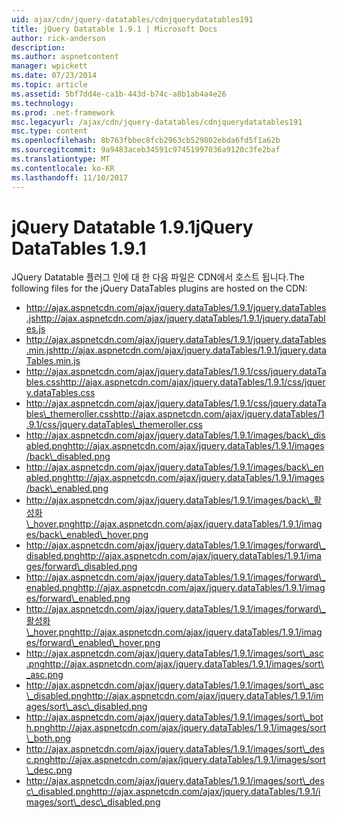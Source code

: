 ```yaml
---
uid: ajax/cdn/jquery-datatables/cdnjquerydatatables191
title: jQuery Datatable 1.9.1 | Microsoft Docs
author: rick-anderson
description: 
ms.author: aspnetcontent
manager: wpickett
ms.date: 07/23/2014
ms.topic: article
ms.assetid: 5bf7dd4e-ca1b-443d-b74c-a8b1ab4a4e26
ms.technology: 
ms.prod: .net-framework
msc.legacyurl: /ajax/cdn/jquery-datatables/cdnjquerydatatables191
msc.type: content
ms.openlocfilehash: 8b763fbbec8fcb2963cb529802ebda6fd5f1a62b
ms.sourcegitcommit: 9a9483aceb34591c97451997036a9120c3fe2baf
ms.translationtype: MT
ms.contentlocale: ko-KR
ms.lasthandoff: 11/10/2017
---
```

<a name="jquery-datatables-191"></a><span data-ttu-id="a47cf-102">jQuery Datatable 1.9.1</span><span class="sxs-lookup"><span data-stu-id="a47cf-102">jQuery DataTables 1.9.1</span></span>
====================
<span data-ttu-id="a47cf-103">JQuery Datatable 플러그 인에 대 한 다음 파일은 CDN에서 호스트 됩니다.</span><span class="sxs-lookup"><span data-stu-id="a47cf-103">The following files for the jQuery DataTables plugins are hosted on the CDN:</span></span>

- <span data-ttu-id="a47cf-104">http://ajax.aspnetcdn.com/ajax/jquery.dataTables/1.9.1/jquery.dataTables.js</span><span class="sxs-lookup"><span data-stu-id="a47cf-104">http://ajax.aspnetcdn.com/ajax/jquery.dataTables/1.9.1/jquery.dataTables.js</span></span>
- <span data-ttu-id="a47cf-105">http://ajax.aspnetcdn.com/ajax/jquery.dataTables/1.9.1/jquery.dataTables.min.js</span><span class="sxs-lookup"><span data-stu-id="a47cf-105">http://ajax.aspnetcdn.com/ajax/jquery.dataTables/1.9.1/jquery.dataTables.min.js</span></span>
- <span data-ttu-id="a47cf-106">http://ajax.aspnetcdn.com/ajax/jquery.dataTables/1.9.1/css/jquery.dataTables.css</span><span class="sxs-lookup"><span data-stu-id="a47cf-106">http://ajax.aspnetcdn.com/ajax/jquery.dataTables/1.9.1/css/jquery.dataTables.css</span></span>
- <span data-ttu-id="a47cf-107">http://ajax.aspnetcdn.com/ajax/jquery.dataTables/1.9.1/css/jquery.dataTables\_themeroller.css</span><span class="sxs-lookup"><span data-stu-id="a47cf-107">http://ajax.aspnetcdn.com/ajax/jquery.dataTables/1.9.1/css/jquery.dataTables\_themeroller.css</span></span>
- <span data-ttu-id="a47cf-108">http://ajax.aspnetcdn.com/ajax/jquery.dataTables/1.9.1/images/back\_disabled.png</span><span class="sxs-lookup"><span data-stu-id="a47cf-108">http://ajax.aspnetcdn.com/ajax/jquery.dataTables/1.9.1/images/back\_disabled.png</span></span>
- <span data-ttu-id="a47cf-109">http://ajax.aspnetcdn.com/ajax/jquery.dataTables/1.9.1/images/back\_enabled.png</span><span class="sxs-lookup"><span data-stu-id="a47cf-109">http://ajax.aspnetcdn.com/ajax/jquery.dataTables/1.9.1/images/back\_enabled.png</span></span>
- <span data-ttu-id="a47cf-110">http://ajax.aspnetcdn.com/ajax/jquery.dataTables/1.9.1/images/back\_활성화\_hover.png</span><span class="sxs-lookup"><span data-stu-id="a47cf-110">http://ajax.aspnetcdn.com/ajax/jquery.dataTables/1.9.1/images/back\_enabled\_hover.png</span></span>
- <span data-ttu-id="a47cf-111">http://ajax.aspnetcdn.com/ajax/jquery.dataTables/1.9.1/images/forward\_disabled.png</span><span class="sxs-lookup"><span data-stu-id="a47cf-111">http://ajax.aspnetcdn.com/ajax/jquery.dataTables/1.9.1/images/forward\_disabled.png</span></span>
- <span data-ttu-id="a47cf-112">http://ajax.aspnetcdn.com/ajax/jquery.dataTables/1.9.1/images/forward\_enabled.png</span><span class="sxs-lookup"><span data-stu-id="a47cf-112">http://ajax.aspnetcdn.com/ajax/jquery.dataTables/1.9.1/images/forward\_enabled.png</span></span>
- <span data-ttu-id="a47cf-113">http://ajax.aspnetcdn.com/ajax/jquery.dataTables/1.9.1/images/forward\_활성화\_hover.png</span><span class="sxs-lookup"><span data-stu-id="a47cf-113">http://ajax.aspnetcdn.com/ajax/jquery.dataTables/1.9.1/images/forward\_enabled\_hover.png</span></span>
- <span data-ttu-id="a47cf-114">http://ajax.aspnetcdn.com/ajax/jquery.dataTables/1.9.1/images/sort\_asc.png</span><span class="sxs-lookup"><span data-stu-id="a47cf-114">http://ajax.aspnetcdn.com/ajax/jquery.dataTables/1.9.1/images/sort\_asc.png</span></span>
- <span data-ttu-id="a47cf-115">http://ajax.aspnetcdn.com/ajax/jquery.dataTables/1.9.1/images/sort\_asc\_disabled.png</span><span class="sxs-lookup"><span data-stu-id="a47cf-115">http://ajax.aspnetcdn.com/ajax/jquery.dataTables/1.9.1/images/sort\_asc\_disabled.png</span></span>
- <span data-ttu-id="a47cf-116">http://ajax.aspnetcdn.com/ajax/jquery.dataTables/1.9.1/images/sort\_both.png</span><span class="sxs-lookup"><span data-stu-id="a47cf-116">http://ajax.aspnetcdn.com/ajax/jquery.dataTables/1.9.1/images/sort\_both.png</span></span>
- <span data-ttu-id="a47cf-117">http://ajax.aspnetcdn.com/ajax/jquery.dataTables/1.9.1/images/sort\_desc.png</span><span class="sxs-lookup"><span data-stu-id="a47cf-117">http://ajax.aspnetcdn.com/ajax/jquery.dataTables/1.9.1/images/sort\_desc.png</span></span>
- <span data-ttu-id="a47cf-118">http://ajax.aspnetcdn.com/ajax/jquery.dataTables/1.9.1/images/sort\_desc\_disabled.png</span><span class="sxs-lookup"><span data-stu-id="a47cf-118">http://ajax.aspnetcdn.com/ajax/jquery.dataTables/1.9.1/images/sort\_desc\_disabled.png</span></span>
